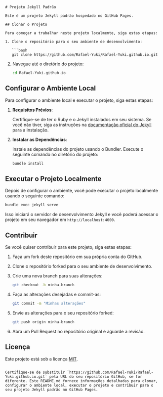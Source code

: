 ```
# Projeto Jekyll Padrão

Este é um projeto Jekyll padrão hospedado no GitHub Pages.

## Clonar o Projeto

Para começar a trabalhar neste projeto localmente, siga estas etapas:

1. Clone o repositório para o seu ambiente de desenvolvimento:

   ```bash
   git clone https://github.com/Rafael-Yuki/Rafael-Yuki.github.io.git
   ```

2. Navegue até o diretório do projeto:

   ```bash
   cd Rafael-Yuki.github.io
   ```

## Configurar o Ambiente Local

Para configurar o ambiente local e executar o projeto, siga estas etapas:

1. **Requisitos Prévios**:

   Certifique-se de ter o Ruby e o Jekyll instalados em seu sistema. Se você não tiver, siga as instruções na [documentação oficial do Jekyll](https://jekyllrb.com/docs/installation/) para a instalação.

2. **Instalar as Dependências**:

   Instale as dependências do projeto usando o Bundler. Execute o seguinte comando no diretório do projeto:

   ```bash
   bundle install
   ```

## Executar o Projeto Localmente

Depois de configurar o ambiente, você pode executar o projeto localmente usando o seguinte comando:

```bash
bundle exec jekyll serve
```

Isso iniciará o servidor de desenvolvimento Jekyll e você poderá acessar o projeto em seu navegador em `http://localhost:4000`.

## Contribuir

Se você quiser contribuir para este projeto, siga estas etapas:

1. Faça um fork deste repositório em sua própria conta do GitHub.
2. Clone o repositório forked para o seu ambiente de desenvolvimento.
3. Crie uma nova branch para suas alterações:

   ```bash
   git checkout -b minha-branch
   ```

4. Faça as alterações desejadas e commit-as:

   ```bash
   git commit -m "Minhas alterações"
   ```

5. Envie as alterações para o seu repositório forked:

   ```bash
   git push origin minha-branch
   ```

6. Abra um Pull Request no repositório original e aguarde a revisão.

## Licença

Este projeto está sob a licença [MIT](LICENSE).
```

Certifique-se de substituir `https://github.com/Rafael-Yuki/Rafael-Yuki.github.io.git` pela URL do seu repositório GitHub, se for diferente. Este README.md fornece informações detalhadas para clonar, configurar o ambiente local, executar o projeto e contribuir para o seu projeto Jekyll padrão no GitHub Pages.
